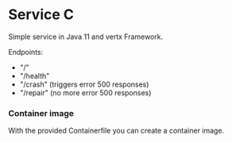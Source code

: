 # Service C

Simple service in Java 11 and vertx Framework.

Endpoints:

* "/"
* "/health"
* "/crash" (triggers error 500 responses)
* "/repair" (no more error 500 responses)

### Container image

With the provided Containerfile you can create a container image.